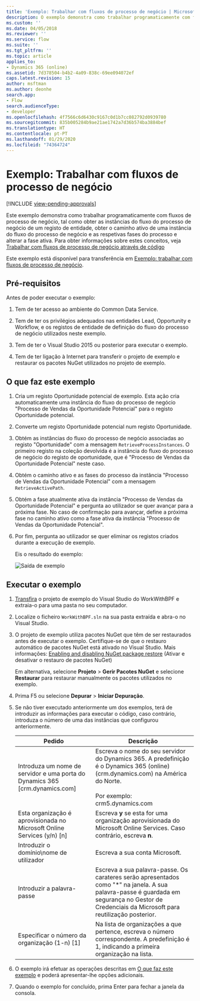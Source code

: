 ```yaml
---
title: 'Exemplo: Trabalhar com fluxos de processo de negócio | MicrosoftDocs'
description: O exemplo demonstra como trabalhar programaticamente com fluxos de processo de negócio, tal como obter as instâncias do fluxo do processo de negócio de um registo de entidade, obter o caminho ativo de uma instância do fluxo do processo de negócio e as respetivas fases do processo, e alterar a fase ativa.
ms.custom: ''
ms.date: 04/05/2018
ms.reviewer: ''
ms.service: flow
ms.suite: ''
ms.tgt_pltfrm: ''
ms.topic: article
applies_to:
- Dynamics 365 (online)
ms.assetid: 7d378504-b4b2-4a09-838c-69ee094072ef
caps.latest.revision: 15
author: msftman
ms.author: deonhe
search.app:
- Flow
search.audienceType:
- developer
ms.openlocfilehash: 4f7566c6d6430c9167c0d1b7cc082792d0939780
ms.sourcegitcommit: 835b005284b9ae21ae1742a7d36b574ba3884bef
ms.translationtype: HT
ms.contentlocale: pt-PT
ms.lasthandoff: 01/29/2020
ms.locfileid: "74364724"
---
```

# <a name="sample-work-with-business-process-flows"></a>Exemplo: Trabalhar com fluxos de processo de negócio
[!INCLUDE [view-pending-approvals](../includes/cc-rebrand.md)]

Este exemplo demonstra como trabalhar programaticamente com fluxos de processo de negócio, tal como obter as instâncias do fluxo do processo de negócio de um registo de entidade, obter o caminho ativo de uma instância do fluxo do processo de negócio e as respetivas fases do processo e alterar a fase ativa. Para obter informações sobre estes conceitos, veja [Trabalhar com fluxos de processo de negócio através de código](business-process-flows-code.md)  

 Este exemplo está disponível para transferência em [Exemplo: trabalhar com fluxos de processo de negócio](https://go.microsoft.com/fwlink/p/?LinkId=846108).  

<a name="BKMK_Prerequisites"></a>   
## <a name="prerequisites"></a>Pré-requisitos  
 Antes de poder executar o exemplo:  

1. Tem de ter acesso ao ambiente do Common Data Service.  

2. Tem de ter os privilégios adequados nas entidades Lead, Opportunity e Workflow, e os registos de entidade de definição do fluxo do processo de negócio utilizados neste exemplo.  

3. Tem de ter o Visual Studio 2015 ou posterior para executar o exemplo.  

4. Tem de ter ligação à Internet para transferir o projeto de exemplo e restaurar os pacotes NuGet utilizados no projeto de exemplo.  

<a name="BKMK_WhatThisSampleDoes"></a>   
## <a name="what-this-sample-does"></a>O que faz este exemplo  

1.  Cria um registo Oportunidade potencial de exemplo. Esta ação cria automaticamente uma instância do fluxo do processo de negócio "Processo de Vendas da Oportunidade Potencial" para o registo Oportunidade potencial.  

2.  Converte um registo Oportunidade potencial num registo Oportunidade.  


4.  Obtém as instâncias do fluxo do processo de negócio associadas ao registo "Oportunidade" com a mensagem `RetrieveProcessInstances`. O primeiro registo na coleção devolvida é a instância do fluxo do processo de negócio do registo de oportunidade, que é "Processo de Vendas da Oportunidade Potencial" neste caso.  

5.  Obtém o caminho ativo e as fases do processo da instância "Processo de Vendas da Oportunidade Potencial" com a mensagem `RetrieveActivePath`.  

6.  Obtém a fase atualmente ativa da instância "Processo de Vendas da Oportunidade Potencial" e pergunta ao utilizador se quer avançar para a próxima fase. No caso de confirmação para avançar, define a próxima fase no caminho ativo como a fase ativa da instância "Processo de Vendas da Oportunidade Potencial".  

7.  Por fim, pergunta ao utilizador se quer eliminar os registos criados durante a execução de exemplo.  

     Eis o resultado do exemplo:  

    ![Saída de exemplo](media/work-with-bpf-sample-output.png "Saída de exemplo")  

<a name="BKMK_runSample"></a>   
## <a name="run-the-sample"></a>Executar o exemplo  

1. [Transfira](https://go.microsoft.com/fwlink/p/?LinkId=846108) o projeto de exemplo do Visual Studio do WorkWithBPF e extraia-o para uma pasta no seu computador.  

2. Localize o ficheiro `WorkWithBPF.sln` na sua pasta extraída e abra-o no Visual Studio.  

3. O projeto de exemplo utiliza pacotes NuGet que têm de ser restaurados antes de executar o exemplo. Certifique-se de que o restauro automático de pacotes NuGet está ativado no Visual Studio. Mais informações: [Enabling and disabling NuGet package restore](https://go.microsoft.com/fwlink/?linkid=846106) (Ativar e desativar o restauro de pacotes NuGet)  

    Em alternativa, selecione **Projeto** > **Gerir Pacotes NuGet** e selecione **Restaurar** para restaurar manualmente os pacotes utilizados no exemplo.  

4. Prima F5 ou selecione **Depurar** > **Iniciar Depuração**.  

5. Se não tiver executado anteriormente um dos exemplos, terá de introduzir as informações para executar o código, caso contrário, introduza o número de uma das instâncias que configurou anteriormente.  


   |                                 Pedido                                  |                                                                                             Descrição                                                                                             |
   |-------------------------------------------------------------------------|-----------------------------------------------------------------------------------------------------------------------------------------------------------------------------------------------------|
   |      Introduza um nome de servidor e uma porta do Dynamics 365 [crm.dynamics.com]       | Escreva o nome do seu servidor do Dynamics 365. A predefinição é o Dynamics 365 (online) (crm.dynamics.com) na América do Norte.<br /><br /> Por exemplo: <br />crm5.dynamics.com |
   | Esta organização é aprovisionada no Microsoft Online Services (y/n) [n] |                                                 Escreva **y** se esta for uma organização aprovisionada do Microsoft Online Services. Caso contrário, escreva **n**.                                                  |
   |                          Introduzir o domínio\nome de utilizador                          |                                                                                    Escreva a sua conta Microsoft.                                                                                     |
   |                             Introduzir a palavra-passe                              |                      Escreva a sua palavra-passe. Os carateres serão apresentados como "\*" na janela. A sua palavra-passe é guardada em segurança no Gestor de Credenciais da Microsoft para reutilização posterior.                       |
   |                Especificar o número da organização (1-n) [1]                 |                      Na lista de organizações a que pertence, escreva o número correspondente. A predefinição é 1, indicando a primeira organização na lista.                       |


6. O exemplo irá efetuar as operações descritas em [O que faz este exemplo](#what-this-sample-does) e poderá apresentar-lhe opções adicionais.  

7. Quando o exemplo for concluído, prima Enter para fechar a janela da consola.  


